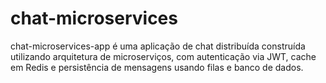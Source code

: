 # chat-microservices
chat-microservices-app é uma aplicação de chat distribuída construída utilizando arquitetura de microserviços, com autenticação via JWT, cache em Redis e persistência de mensagens usando filas e banco de dados.
